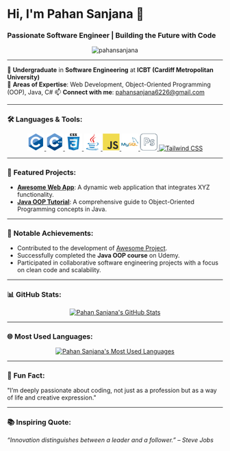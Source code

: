 # Hi, I'm Pahan Sanjana 👋  
### Passionate Software Engineer | Building the Future with Code

<p align="center"> 
  <img src="https://komarev.com/ghpvc/?username=pahansanjana&label=Profile%20views&color=0e75b6&style=flat" alt="pahansanjana" />
</p>

---

🔹 **Undergraduate** in **Software Engineering** at **ICBT (Cardiff Metropolitan University)**  
💬 **Areas of Expertise**: Web Development, Object-Oriented Programming (OOP), Java, C#
📫 **Connect with me**: [pahansanjana6226@gmail.com](mailto:pahansanjana6226@gmail.com)

---

### 🛠️ **Languages & Tools**:
<p align="center">
  <a href="https://www.cprogramming.com/" target="_blank">
    <img src="https://raw.githubusercontent.com/devicons/devicon/master/icons/c/c-original.svg" alt="C" width="40" height="40"/>
  </a>
  <a href="https://www.w3schools.com/cpp/" target="_blank">
    <img src="https://raw.githubusercontent.com/devicons/devicon/master/icons/cplusplus/cplusplus-original.svg" alt="C++" width="40" height="40"/>
  </a>
  <a href="https://www.w3schools.com/css/" target="_blank">
    <img src="https://raw.githubusercontent.com/devicons/devicon/master/icons/css3/css3-original-wordmark.svg" alt="CSS3" width="40" height="40"/>
  </a>
  <a href="https://www.java.com" target="_blank">
    <img src="https://raw.githubusercontent.com/devicons/devicon/master/icons/java/java-original.svg" alt="Java" width="40" height="40"/>
  </a>
  <a href="https://developer.mozilla.org/en-US/docs/Web/JavaScript" target="_blank">
    <img src="https://raw.githubusercontent.com/devicons/devicon/master/icons/javascript/javascript-original.svg" alt="JavaScript" width="40" height="40"/>
  </a>
  <a href="https://www.mysql.com/" target="_blank">
    <img src="https://raw.githubusercontent.com/devicons/devicon/master/icons/mysql/mysql-original-wordmark.svg" alt="MySQL" width="40" height="40"/>
  </a>
  <a href="https://www.photoshop.com/en" target="_blank">
    <img src="https://raw.githubusercontent.com/devicons/devicon/master/icons/photoshop/photoshop-line.svg" alt="Photoshop" width="40" height="40"/>
  </a>
  <a href="https://tailwindcss.com/" target="_blank">
    <img src="https://www.vectorlogo.zone/logos/tailwindcss/tailwindcss-icon.svg" alt="Tailwind CSS" width="40" height="40"/>
  </a>
</p>

---

### 📌 **Featured Projects**:
- [**Awesome Web App**](https://github.com/pahansanjana/awesome-web-app): A dynamic web application that integrates XYZ functionality.
- [**Java OOP Tutorial**](https://github.com/pahansanjana/java-oop-tutorial): A comprehensive guide to Object-Oriented Programming concepts in Java.

---

### 🌟 **Notable Achievements**:
- Contributed to the development of [Awesome Project](https://github.com/awesome/project).
- Successfully completed the **Java OOP course** on Udemy.
- Participated in collaborative software engineering projects with a focus on clean code and scalability.

---

### 📊 **GitHub Stats**:
<p align="center">
  <a href="https://github.com/anuraghazra/github-readme-stats">
    <img src="https://github-readme-stats.vercel.app/api?username=pahansanjana&show_icons=true&theme=radical&cache_seconds=86400" alt="Pahan Sanjana's GitHub Stats" />
  </a>
</p>

---

### 🌐 **Most Used Languages**:
<p align="center">
  <a href="https://github.com/anuraghazra/github-readme-stats">
    <img src="https://github-readme-stats.vercel.app/api/top-langs/?username=pahansanjana&layout=compact&theme=radical&cache_seconds=86400" alt="Pahan Sanjana's Most Used Languages" />
  </a>
</p>

---

### 💬 **Fun Fact**:
"I’m deeply passionate about coding, not just as a profession but as a way of life and creative expression."

---

### 📚 **Inspiring Quote**:
*“Innovation distinguishes between a leader and a follower.” – Steve Jobs*
